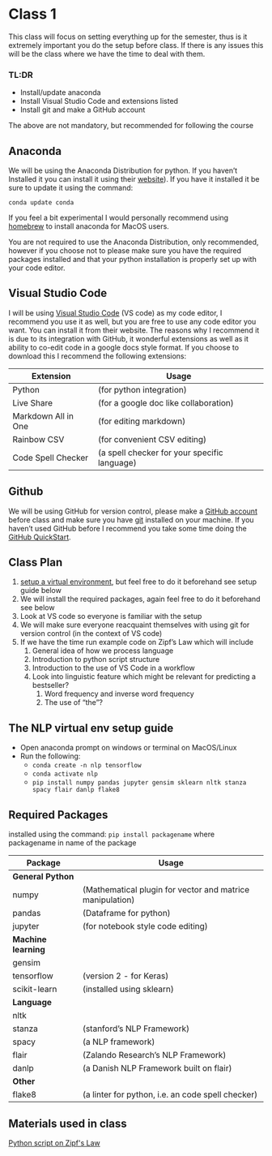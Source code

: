 # Class 1
This class will focus on setting everything up for the semester, thus is it extremely important you do the setup before class. If there is any issues this will be the class where we have the time to deal with them.

### TL:DR
 - Install/update anaconda
 - Install Visual Studio Code and extensions listed
 - Install git and make a GitHub account

The above are not mandatory, but recommended for following the course


## Anaconda
We will be using the Anaconda Distribution for python. If you haven’t Installed it you can install it using their [website](https://docs.anaconda.com/anaconda/install)). If you have it installed it be sure to update it using the command:

`conda update conda`

If you feel a bit experimental I would personally recommend using [homebrew](https://brew.sh) to install anaconda for MacOS users. 

You are not required to use the Anaconda Distribution, only recommended, however if you choose not to please make sure you have the required packages installed and that your python installation is properly set up with your code editor.

## Visual Studio Code
I will be using [Visual Studio Code](https://code.visualstudio.com) (VS code) as my code editor, I recommend you use it as well, but you are free to use any code editor you want. You can install it from their website. The reasons why I recommend it is due to its integration with GitHub, it wonderful extensions as well as it ability to co-edit code in a google docs style format. If you choose to download this I recommend the following extensions:

|Extension| Usage | 
|---|---|
|Python | (for python integration) |
|Live Share | (for a google doc like collaboration) |
|Markdown All in One | (for editing markdown) |
|Rainbow CSV |				(for convenient CSV editing) |
|Code Spell Checker | (a spell checker for your specific language) |


## Github
We will be using GitHub for version control, please make a [GitHub account](https://github.com) before class and make sure you have [git](https://git-scm.com/downloads) installed on your machine. If you haven’t used GitHub before I recommend you take some time doing the [GitHub QuickStart](https://docs.github.com/en/github/getting-started-with-github/quickstart).


## Class Plan
1.  [setup a virtual environment](https://uoa-eresearch.github.io/eresearch-cookbook/recipe/2014/11/20/conda/), but feel free to do it beforehand see setup guide below
2. We will install the required packages, again feel free to do it beforehand see below
3. Look at VS code so everyone is familiar with the setup
4. We will make sure everyone reacquaint themselves with using git for version control (in the context of VS code)
5. If we have the time run example code on Zipf’s Law which will include
    1. General idea of how we process language
    2. Introduction to python script structure
    3. Introduction to the use of VS Code in a workflow
    4. Look into linguistic feature which might be relevant for predicting a bestseller?
        1. Word frequency and inverse word frequency
        2. The use of “the”?


## The NLP virtual env setup guide
- Open anaconda prompt on windows or terminal on MacOS/Linux 
- Run the following:
  - `conda create -n nlp tensorflow`
  - `conda activate nlp`
  - `pip install numpy pandas jupyter gensim sklearn nltk stanza spacy flair danlp flake8`


## Required Packages
installed using the command:
`pip install packagename`
where packagename in name of the package

|Package| Usage | 
|----------|------------|
| **General Python** |  |
| numpy | (Mathematical plugin for vector and matrice manipulation) |
| pandas | (Dataframe for python) |
|jupyter | (for notebook style code editing) |
|**Machine learning** |
|gensim| |
|tensorflow | (version 2 - for Keras)|
|scikit-learn | (installed using sklearn) |
| **Language** | |
|nltk ||
|stanza | (stanford’s NLP Framework) |
|spacy |  (a NLP framework) |
|flair| (Zalando Research’s NLP Framework) |
|danlp | (a Danish NLP Framework built on flair) |
|**Other**| |
|flake8 | (a linter for python, i.e. an code spell checker) |


## Materials used in class
[Python script on Zipf's Law](classroom_materials/class_1/zipfs_law.py) 